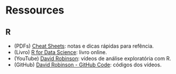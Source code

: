 # Ressources
 
## R
* (PDFs) [Cheat Sheets](https://github.com/jhklarcher/ressources/tree/master/cheat_sheets/R): notas e dicas rápidas para refência.
* (Livro) [R for Data Science](https://r4ds.had.co.nz/): livro online. 
* (YouTube) [David Robinson](https://www.youtube.com/user/safe4democracy/videos): vídeos de análise exploratória com R. 
* (GitHub) [David Robinson - GitHub Code](https://github.com/dgrtwo/data-screencasts): códigos dos vídeos. 
